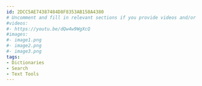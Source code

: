 ```yaml
---
id: 2DCC5AE74387484D8F8353AB158A4380
# Uncomment and fill in relevant sections if you provide videos and/or images
#videos:
#- https://youtu.be/dQw4w9WgXcQ
#images:
#- image1.png
#- image2.png
#- image3.png
tags:
- Dictionaries
- Search
- Text Tools
---
```

